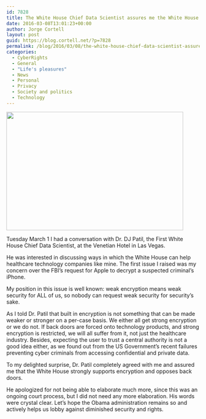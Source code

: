```yaml
---
id: 7828
title: The White House Chief Data Scientist assures me the White House strongly supports encryption and opposes back doors
date: 2016-03-08T13:01:23+00:00
author: Jorge Cortell
layout: post
guid: https://blog.cortell.net/?p=7828
permalink: /blog/2016/03/08/the-white-house-chief-data-scientist-assures-me-the-white-house-strongly-supports-encryption-and-opposes-back-doors/
categories:
  - CyberRights
  - General
  - "Life's pleasures"
  - News
  - Personal
  - Privacy
  - Society and politics
  - Technology
---
```

<img class="aligncenter" src="https://sjpaderborn.files.wordpress.com/2015/04/deputy-chief-technology-officer-for-data-policy-dj-patil_thumb.jpg" alt="" width="461" height="309" />

Tuesday March 1 I had a conversation with Dr. DJ Patil, the First White House Chief Data Scientist, at the Venetian Hotel in Las Vegas.

He was interested in discussing ways in which the White House can help healthcare technology companies like mine. The first issue I raised was my concern over the FBI’s request for Apple to decrypt a suspected criminal’s iPhone.

My position in this issue is well known: weak encryption means weak security for ALL of us, so nobody can request weak security for security’s sake.

As I told Dr. Patil that built in encryption is not something that can be made weaker or stronger on a per-case basis. We either all get strong encryption or we do not. If back doors are forced onto technology products, and strong encryption is restricted, we will all suffer from it, not just the healthcare industry. Besides, expecting the user to trust a central authority is not a good idea either, as we found out from the US Government’s recent failures preventing cyber criminals from accessing confidential and private data.

To my delighted surprise, Dr. Patil completely agreed with me and assured me that the White House strongly supports encryption and opposes back doors.

He apologized for not being able to elaborate much more, since this was an ongoing court process, but I did not need any more elaboration. His words were crystal clear. Let’s hope the Obama administration remains so and actively helps us lobby against diminished security and rights.